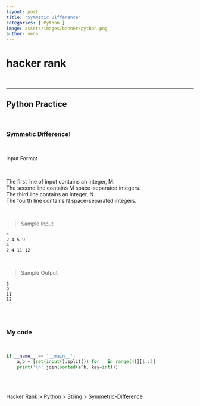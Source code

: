 ```yaml
---
layout: post
title: "Symmetic Difference"
categories: [ Python ]
image: assets/images/banner/python.png
author: yeon
---
```


# hacker rank

<br>

---
## Python Practice

<br>

### Symmetic Difference!

<br>

Input Format

<br>

The first line of input contains an integer, M. <br>
The second line contains M space-separated integers. <br>
The third line contains an integer, N. <br>
The fourth line contains N space-separated integers. <br>

<br>

> Sample Input
~~~
4
2 4 5 9
4
2 4 11 12
~~~

<br>

> Sample Output
~~~
5
9
11
12
~~~

<br><br>

### My code

<br>

```python
if __name__ == '__main__':
    a,b = [set(input().split()) for _ in range(4)][1::2]
    print('\n'.join(sorted(a^b, key=int)))
```

<br>
<br>

[Hacker Rank > Python > String > Symmetric-Difference ](https://www.hackerrank.com/challenges/symmetric-difference/problem)